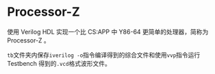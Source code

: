 # Processor-Z
使用 Verilog HDL 实现一个比 CS:APP 中 Y86-64 更简单的处理器，简称为 Processor-Z 。


`tb`文件夹内保存`iverilog -o`指令编译得到的综合文件和使用`vvp`指令运行 Testbench 得到的`.vcd`格式波形文件。